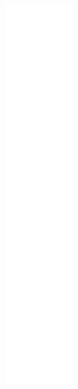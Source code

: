 <a name="janik313 metrics"><img src="https://github.com/Janik313/Janik313/blob/main/github-metrics.svg" alt="my metrics created with lowlighter/metrics"></a>
